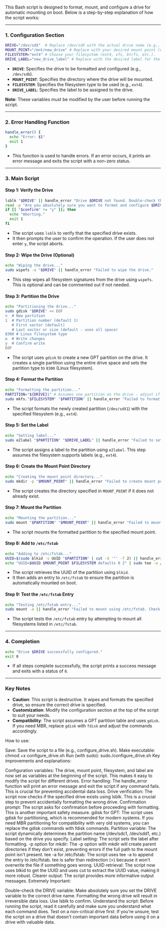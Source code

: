 This Bash script is designed to format, mount, and configure a drive for automatic mounting on boot. Below is a step-by-step explanation of how the script works:

---

### **1. Configuration Section**
```bash
DRIVE="/dev/sdX"  # Replace /dev/sdX with the actual drive name (e.g., /dev/sdd, /dev/sde).  BE VERY CAREFUL HERE!
MOUNT_POINT="/mnt/new_drive" # Replace with your desired mount point (e.g., /media/new_drive, /data/new_drive).
FILESYSTEM="ext4" # Choose your filesystem (ext4, xfs, btrfs, etc.).
DRIVE_LABEL="new_drive_label" # Replace with the desired label for the drive.
```
- **`DRIVE`**: Specifies the drive to be formatted and configured (e.g., `/dev/sdb`).
- **`MOUNT_POINT`**: Specifies the directory where the drive will be mounted.
- **`FILESYSTEM`**: Specifies the filesystem type to be used (e.g., `ext4`).
- **`DRIVE_LABEL`**: Specifies the label to be assigned to the drive.

**Note**: These variables must be modified by the user before running the script.

---

### **2. Error Handling Function**
```bash
handle_error() {
  echo "Error: $1"
  exit 1
}
```
- This function is used to handle errors. If an error occurs, it prints an error message and exits the script with a non-zero status.

---

### **3. Main Script**

#### **Step 1: Verify the Drive**
```bash
lsblk "$DRIVE" || handle_error "Drive $DRIVE not found. Double-check the drive name."
read -p "Are you absolutely sure you want to format and configure $DRIVE? (y/N) " confirm
if [[ "$confirm" != "y" ]]; then
  echo "Aborting."
  exit 1
fi
```
- The script uses `lsblk` to verify that the specified drive exists.
- It then prompts the user to confirm the operation. If the user does not enter `y`, the script aborts.

#### **Step 2: Wipe the Drive (Optional)**
```bash
echo "Wiping the drive..."
sudo wipefs -a "$DRIVE" || handle_error "Failed to wipe the drive."
```
- This step wipes all filesystem signatures from the drive using `wipefs`. This is optional and can be commented out if not needed.

#### **Step 3: Partition the Drive**
```bash
echo "Partitioning the drive..."
sudo gdisk "$DRIVE" << EOF
n  # New partition
1  # Partition number (default 1)
   # First sector (default)
   # Last sector or size (default - uses all space)
8300 # Linux filesystem type
w  # Write changes
y  # Confirm write
EOF
```
- The script uses `gdisk` to create a new GPT partition on the drive. It creates a single partition using the entire drive space and sets the partition type to `8300` (Linux filesystem).

#### **Step 4: Format the Partition**
```bash
echo "Formatting the partition..."
PARTITION="${DRIVE}1" # Assumes one partition on the drive - adjust if needed
sudo mkfs."$FILESYSTEM" "$PARTITION" || handle_error "Failed to format the partition."
```
- The script formats the newly created partition (`/dev/sdX1`) with the specified filesystem (e.g., `ext4`).

#### **Step 5: Set the Label**
```bash
echo "Setting label..."
sudo e2label "$PARTITION" "$DRIVE_LABEL" || handle_error "Failed to set label."
```
- The script assigns a label to the partition using `e2label`. This step assumes the filesystem supports labels (e.g., `ext4`).

#### **Step 6: Create the Mount Point Directory**
```bash
echo "Creating the mount point directory..."
sudo mkdir -p "$MOUNT_POINT" || handle_error "Failed to create mount point directory."
```
- The script creates the directory specified in `MOUNT_POINT` if it does not already exist.

#### **Step 7: Mount the Partition**
```bash
echo "Mounting the partition..."
sudo mount "$PARTITION" "$MOUNT_POINT" || handle_error "Failed to mount the partition."
```
- The script mounts the formatted partition to the specified mount point.

#### **Step 8: Add to `/etc/fstab`**
```bash
echo "Adding to /etc/fstab..."
UUID=$(sudo blkid -s UUID "$PARTITION" | cut -d '"' -f 2) || handle_error "Failed to get UUID."
echo "UUID=$UUID $MOUNT_POINT $FILESYSTEM defaults 0 2" | sudo tee -a /etc/fstab || handle_error "Failed to add to /etc/fstab."
```
- The script retrieves the UUID of the partition using `blkid`.
- It then adds an entry to `/etc/fstab` to ensure the partition is automatically mounted on boot.

#### **Step 9: Test the `/etc/fstab` Entry**
```bash
echo "Testing /etc/fstab entry..."
sudo mount -a || handle_error "Failed to mount using /etc/fstab. Check /etc/fstab for errors."
```
- The script tests the `/etc/fstab` entry by attempting to mount all filesystems listed in `/etc/fstab`.

---

### **4. Completion**
```bash
echo "Drive $DRIVE successfully configured."
exit 0
```
- If all steps complete successfully, the script prints a success message and exits with a status of `0`.

---

### **Key Notes**
- **Caution**: This script is destructive. It wipes and formats the specified drive, so ensure the correct drive is specified.
- **Customization**: Modify the configuration section at the top of the script to suit your needs.
- **Compatibility**: The script assumes a GPT partition table and uses `gdisk`. If you need MBR, replace `gdisk` with `fdisk` and adjust the commands accordingly.


How to use:

Save: Save the script to a file (e.g., configure_drive.sh).
Make executable: chmod +x configure_drive.sh
Run (with sudo): sudo./configure_drive.sh
Key improvements and explanations:

Configuration variables: The drive, mount point, filesystem, and label are now set as variables at the beginning of the script. This makes it easy to modify the script for different drives.
Error handling: The handle_error function will print an error message and exit the script if any command fails. This is crucial for preventing accidental data loss.
Drive verification: The script now checks if the specified drive exists using lsblk. This is a crucial step to prevent accidentally formatting the wrong drive.
Confirmation prompt: The script asks for confirmation before proceeding with formatting. This is another important safety measure.
gdisk for GPT: The script uses gdisk for partitioning, which is recommended for modern systems. If you need MBR partitioning for compatibility with very old systems, you can replace the gdisk commands with fdisk commands.
Partition variable: The script dynamically determines the partition name (/dev/sdc1, /dev/sdd1, etc.) based on the drive you specify.
Label setting: The script sets the label after formatting.
-p option for mkdir: The -p option with mkdir will create parent directories if they don't exist, preventing errors if the full path to the mount point isn't present.
tee -a for /etc/fstab: The script uses tee -a to append the entry to /etc/fstab. tee is safer than redirection (>) because it won't overwrite the file if something goes wrong.
UUID retrieval: The script now uses blkid to get the UUID and uses cut to extract the UUID value, making it more robust.
Clearer output: The script provides more informative output messages.
Extremely Important:

Double-check the DRIVE variable: Make absolutely sure you set the DRIVE variable to the correct drive name. Formatting the wrong drive will result in irreversible data loss. Use lsblk to confirm.
Understand the script: Before running the script, read it carefully and make sure you understand what each command does.
Test on a non-critical drive first: If you're unsure, test the script on a drive that doesn't contain important data before using it on a drive with valuable data.
